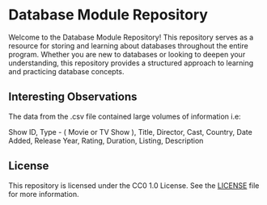 # Database Module Repository

Welcome to the Database Module Repository! This repository serves as a resource for storing and learning about databases throughout the entire program. Whether you are new to databases or looking to deepen your understanding, this repository provides a structured approach to learning and practicing database concepts.

## Interesting Observations

The data from the .csv file contained large volumes of information i.e:

Show ID,
Type - ( Movie or TV Show ),
Title,
Director,
Cast,
Country,
Date Added,
Release Year,
Rating,
Duration,
Listing,
Description

## License

This repository is licensed under the CC0 1.0 License. See the [LICENSE](LICENSE) file for more information.
